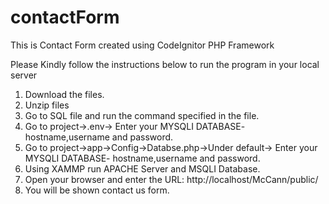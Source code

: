 # contactForm
This is Contact Form created using CodeIgnitor PHP Framework

Please Kindly follow the instructions below to run the program in your local server
1) Download the files.
2) Unzip files
3) Go to SQL file and run the command specified in the file.
4) Go to project->.env-> Enter your MYSQLI DATABASE- hostname,username and password.
5) Go to project->app->Config->Databse.php->Under default-> Enter your MYSQLI DATABASE- hostname,username and password.
6) Using XAMMP run  APACHE Server and MSQLI Database.
7) Open your browser and enter the URL: http://localhost/McCann/public/
8) You will be shown contact us form.


               

